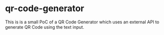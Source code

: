 # qr-code-generator
This is is a small PoC of a QR Code Generator which uses an external API to generate QR Code using the text input.
